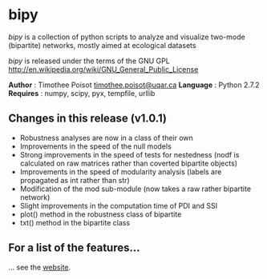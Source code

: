 # bipy

*bipy* is a collection of python scripts to analyze and visualize two-mode (bipartite) networks, mostly aimed at ecological datasets

*bipy* is released under the terms of the GNU GPL <http://en.wikipedia.org/wiki/GNU_General_Public_License>

**Author** : Timothee Poisot <timothee.poisot@uqar.ca>
**Language** : Python  2.7.2
**Requires** : numpy, scipy, pyx, tempfile, urllib

## Changes in this release (v1.0.1)

* Robustness analyses are now in a class of their own
* Improvements in the speed of the null models
* Strong improvements in the speed of tests for nestedness (nodf is calculated on raw matrices rather than coverted bipartite objects)
* Improvements in the speed of modularity analysis (labels are propagated as int rather than str)
* Modification of the mod sub-module (now takes a raw rather bipartite network)
* Slight improvements in the computation time of PDI and SSI
* plot() method in the robustness class of bipartite
* txt() method in the bipartite class

## For a list of the features...

... see the [website](http://tpoisot.github.com/bipy/).